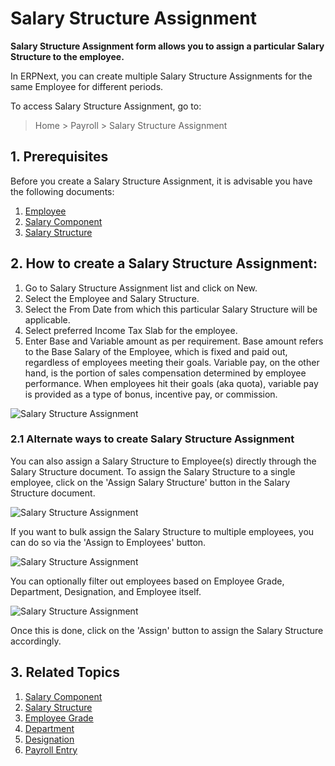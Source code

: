 <!-- add-breadcrumbs -->
# Salary Structure Assignment

**Salary Structure Assignment form allows you to assign a particular Salary Structure to the employee.**


In ERPNext, you can create multiple Salary Structure Assignments for the same Employee for different periods.

To access Salary Structure Assignment, go to:
> Home > Payroll > Salary Structure Assignment

## 1. Prerequisites

Before you create a Salary Structure Assignment, it is advisable you have the following documents:

1. [Employee](/docs/user/manual/en/payroll/employee)
1. [Salary Component](/docs/user/manual/en/payroll/salary-component)
1. [Salary Structure](/docs/user/manual/en/payroll/salary-structure)

## 2. How to create a Salary Structure Assignment:

1. Go to Salary Structure Assignment list and click on New.
1. Select the Employee and Salary Structure.
1. Select the From Date from which this particular Salary Structure will be applicable.
1. Select preferred Income Tax Slab for the employee.
1. Enter Base and Variable amount as per requirement. Base amount refers to the Base Salary of the Employee, which is fixed and paid out, regardless of employees meeting their goals. Variable pay, on the other hand, is the portion of sales compensation determined by employee performance. When employees hit their goals (aka quota), variable pay is provided as a type of bonus, incentive pay, or commission.

 <img class="screenshot" alt="Salary Structure Assignment" src="{{docs_base_url}}/assets/img/payroll/salary-structure-assignment.png">

### 2.1 Alternate ways to create Salary Structure Assignment

You can also assign a Salary Structure to Employee(s) directly through the Salary Structure document. To assign the Salary Structure to a single employee, click on the 'Assign Salary Structure' button in the Salary Structure document.

<img class="screenshot" alt="Salary Structure Assignment" src="{{docs_base_url}}/assets/img/payroll/assign-sal1.png">

If you want to bulk assign the Salary Structure to multiple employees, you can do so via the 'Assign to Employees' button.

<img class="screenshot" alt="Salary Structure Assignment" src="{{docs_base_url}}/assets/img/payroll/assign-sal2.png">

You can optionally filter out employees based on Employee Grade, Department, Designation, and Employee itself.

<img class="screenshot" alt="Salary Structure Assignment" src="{{docs_base_url}}/assets/img/payroll/assign-sal3.png">

Once this is done, click on the 'Assign' button to assign the Salary Structure accordingly.

## 3. Related Topics

1. [Salary Component](/docs/user/manual/en/payroll/salary-component)
1. [Salary Structure](/docs/user/manual/en/payroll/salary-structure)
1. [Employee Grade](/docs/user/manual/en/human-resources/employee-grade)
1. [Department](/docs/user/manual/en/human-resources/department)
1. [Designation](/docs/user/manual/en/human-resources/designation)
1. [Payroll Entry](/docs/user/manual/en/payroll/payroll-entry)


